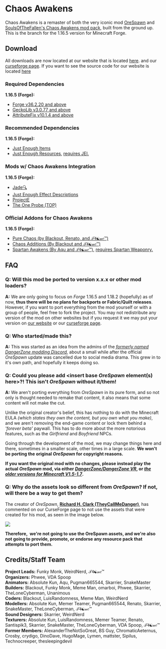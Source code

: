 # Chaos Awakens
Chaos Awakens is a remaster of both the very iconic mod [OreSpawn](https://www.orespawn.com/download/) and [SoulsOfTheFallen's Chaos Awakens mod pack](https://web.archive.org/web/20180314164908/http://www.dangerzonegame.net/mods.html), built from the ground up. This is the branch for the 1.16.5 version for Minecraft Forge.

## Download
All downloads are now located at our website that is located [here](https://chaosawakens.github.io/). and our [curseforge page](https://www.curseforge.com/minecraft/mc-mods/chaos-awakens). If you want to see the source code for our website is located [here](https://github.com/ChaosAwakens/chaosawakens.github.io) 

### Required Dependencies
**1.16.5 (Forge):**
* [Forge v36.2.20 and above](https://files.minecraftforge.net/net/minecraftforge/forge/index_1.16.5.html)
* [GeckoLib v3.0.77 and above](https://www.curseforge.com/minecraft/mc-mods/geckolib/files/all?filter-game-version=1738749986%3a70886)
* [AttributeFix v10.1.4 and above](https://www.curseforge.com/minecraft/mc-mods/attributefix/files/all?filter-game-version=1738749986%3a70886)

### Recommended Dependencies
**1.16.5 (Forge):**
* [Just Enough Items](https://www.curseforge.com/minecraft/mc-mods/jei/files/all?filter-game-version=1738749986%3a70886)
* [Just Enough Resources](https://www.curseforge.com/minecraft/mc-mods/just-enough-resources-jer/files/all?filter-game-version=1738749986%3a70886), [requires JEI.](https://www.curseforge.com/minecraft/mc-mods/jei/files/all?filter-game-version=1738749986%3a70886)

### Mods w/ Chaos Awakens Integration
**1.16.5 (Forge):** 
* [Jade🔍](https://www.curseforge.com/minecraft/mc-mods/jade/files/all?filter-game-version=1738749986%3a70886)
* [Just Enough Effect Descriptions](https://www.curseforge.com/minecraft/mc-mods/just-enough-effect-descriptions-jeed/files/all?filter-game-version=1738749986%3a70886)
* [ProjectE](https://www.curseforge.com/minecraft/mc-mods/projecte/files/all?filter-game-version=1738749986%3a70886)
* [The One Probe (TOP)](https://www.curseforge.com/minecraft/mc-mods/the-one-probe/files/all?filter-game-version=1738749986%3a70886)

### Official Addons for Chaos Awakens
**1.16.5 (Forge):**
* [Pure Chaos (by Blackout, Renato, and 𝒯𝟦☯𝓃𝑒™)](https://revstudios.cf/mods/pure-chaos/)
* [Chaos Additions (By Blackout and 𝒯𝟦☯𝓃𝑒™)](https://blackout03.github.io/mods/chaos-additions.html)
* [Spartan Awakens (By Aqu and 𝒯𝟦☯𝓃𝑒™)](https://modrinth.com/mod/spartanawakens), [requires Spartan Weaponry.](https://www.curseforge.com/minecraft/mc-mods/spartan-weaponry/files/all?filter-game-version=1738749986%3a70886)

## FAQ
### Q: Will this mod be ported to version x.x.x or other mod loaders?
**A:** We are only going to focus on *Forge* 1.16.5 and 1.18.2 (hopefully) as of now, **thus there will be no plans for backports or Fabric/Quilt releases**. However, if you want to port everything from the mod yourself or with a group of people, feel free to fork the project. You may not redistribute any version of the mod on other websites but if you request it we may put your version on [our website](https://chaosawakens.github.io/) or our [curseforge page](https://www.curseforge.com/minecraft/mc-mods/chaos-awakens).

### Q: Who started/made this?
**A:** This was started as an idea from the admins of the [*formerly named DangerZone modding Discord*](https://discord.gg/9dFVHCWj9v), about a small while after the official *OreSpawn* update was cancelled due to social media drama. This grew in to it's own path, and hopefully it keeps doing so.

### Q: Could you please add \<insert base *OreSpawn* element(s) here\>?! This isn't *OreSpawn* without it/them!
**A:** We aren't porting everything from *OreSpawn* in its pure form, and so not only is thought needed to remake that content, it also means that some content will not make the cut.

Unlike the original creator's belief, this has nothing to do with the Minecraft EULA *(which states they own the content, but you own what you make)*, and we aren't removing the end-game content or lock them behind a *'forever beta'* paywall. This has to do more about the more notorious features, such as the *Girlfriend* and *Boyfriend* NPCs.

Going through the development of the mod, we may change things here and there, sometimes in a smaller scale, other times in a large scale. __We won't be porting the original *OreSpawn* for copyright reasons.__

__If you want the original mod with no changes, please instead play the actual *OreSpawn* mod, via either [*DangerZone/DangerZone VR*](https://www.orespawn.com/download/), or [*the older versions for Minecraft V1.5-1.7*](https://dangerzone-archive.weebly.com/orespawn.html).__

### Q: Why do the assets look so different from *OreSpawn*? If not, will there be a way to get them?
The creator of *OreSpawn*, [**Richard H. Clark (TheyCallMeDanger)**](https://www.youtube.com/channel/UC_Tsf31uosncmWCICYO52Dw), has commented on our CurseForge page to not use the assets that were created for his mod, as seen in the image below.

![](https://cdn.discordapp.com/attachments/836006424781914154/846513645580189706/unknown.png)

**Therefore,  we're not going to use the OreSpawn assets, and we're also not going to provide, promote, or endorse any resource pack that attempts to port them.**

## Credits/Staff Team
**Project Leads:** Funky Monk, WeirdNerd, 𝒯𝟦☯𝓃𝑒™ <br>
**Organizers:** Phwee, VDA Spoop <br>
**Animators:** Absolute Kun, Aqu, Pugman665544, Skarrier, SnakeMaster <br>
**Builders:** Blackout, Funky Monk, Meme Man, omarboi, Phwee, Skarrier, TheLoneCyberman, Unanimous <br>
**Coders:** Blackout, LuisRandomness, Meme Man, WeirdNerd <br>
**Modellers:** Absolute Kun, Memer Teamer, Pugman665544, Renato, Skarrier, SnakeMaster, TheLoneCyberman, 𝒯𝟦☯𝓃𝑒™ <br>
**Sound Designers:** Skarrier, WeirdNerd <br>
**Texturers:** Absolute Kun, LuisRandomness, Memer Teamer, Renato, Santispik3, Skarrier, SnakeMaster, TheLoneCyberman, VDA Spoop, 𝒯𝟦☯𝓃𝑒™ <br>
**Former Members:** AlexanderTheNotSoGreat, BS Guy, ChromaticAeternus, Crosby, crydigo, DinoDave, HugoMage, Lymen, mattster, Sipilus, Technocreeper, thesleepingdevil
